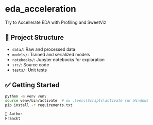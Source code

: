 # eda_acceleration

Try to Accellerate EDA with Profiling and SweetViz

## 📁 Project Structure

- `data/`: Raw and processed data
- `models/`: Trained and serialized models
- `notebooks/`: Jupyter notebooks for exploration
- `src/`: Source code
- `tests/`: Unit tests

## ✅ Getting Started

```bash
python -m venv venv
source venv/bin/activate  # ou .\venv\Scripts\activate sur Windows
pip install -r requirements.txt

👤 Author
Franckt